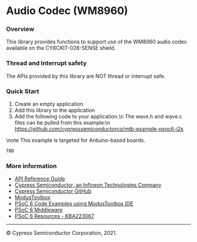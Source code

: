 # Audio Codec (WM8960)

### Overview

This library provides functions to support use of the WM8960 audio codec available on the CY8CKIT-028-SENSE shield.

### Thread and Interrupt safety
The APIs provided by this library are NOT thread or interrupt safe.

### Quick Start
1. Create an empty application
2. Add this library to the application
3. Add the following code to your application.\n
The wave.h and wave.c files can be pulled from this example:\n
https://github.com/cypresssemiconductorco/mtb-example-psoc6-i2s

\note This example is targeted for Arduino-based boards.

```cpp
TBD
```

### More information

* [API Reference Guide](https://cypresssemiconductorco.github.io/audio-codec-wm8960/html/index.html)
* [Cypress Semiconductor, an Infineon Technologies Company](http://www.cypress.com)
* [Cypress Semiconductor GitHub](https://github.com/cypresssemiconductorco)
* [ModusToolbox](https://www.cypress.com/products/modustoolbox-software-environment)
* [PSoC 6 Code Examples using ModusToolbox IDE](https://github.com/cypresssemiconductorco/Code-Examples-for-ModusToolbox-Software)
* [PSoC 6 Middleware](https://github.com/cypresssemiconductorco/psoc6-middleware)
* [PSoC 6 Resources - KBA223067](https://community.cypress.com/docs/DOC-14644)

---
© Cypress Semiconductor Corporation, 2021.
